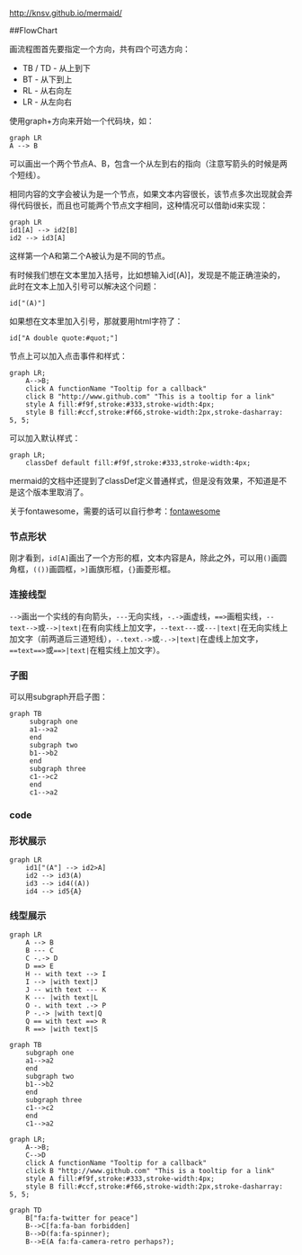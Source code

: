http://knsv.github.io/mermaid/

##FlowChart

画流程图首先要指定一个方向，共有四个可选方向：

* TB / TD - 从上到下
* BT - 从下到上
* RL - 从右向左
* LR - 从左向右

使用graph+方向来开始一个代码块，如：

    graph LR
    A --> B

可以画出一个两个节点A、B，包含一个从左到右的指向（注意写箭头的时候是两个短线）。

相同内容的文字会被认为是一个节点，如果文本内容很长，该节点多次出现就会弄得代码很长，而且也可能两个节点文字相同，这种情况可以借助id来实现：

    graph LR
    id1[A] --> id2[B]
    id2 --> id3[A]

这样第一个A和第二个A被认为是不同的节点。

有时候我们想在文本里加入括号，比如想输入id[(A)]，发现是不能正确渲染的，此时在文本上加入引号可以解决这个问题：

    id["(A)"]

如果想在文本里加入引号，那就要用html字符了：

    id["A double quote:#quot;"]

节点上可以加入点击事件和样式：

    graph LR;
        A-->B;
        click A functionName "Tooltip for a callback"
        click B "http://www.github.com" "This is a tooltip for a link"
        style A fill:#f9f,stroke:#333,stroke-width:4px;
        style B fill:#ccf,stroke:#f66,stroke-width:2px,stroke-dasharray: 5, 5;

可以加入默认样式：

    graph LR;
        classDef default fill:#f9f,stroke:#333,stroke-width:4px;

mermaid的文档中还提到了classDef定义普通样式，但是没有效果，不知道是不是这个版本里取消了。

关于fontawesome，需要的话可以自行参考：[fontawesome](http://knsv.github.io/mermaid/#messages)

### 节点形状

刚才看到，`id[A]`画出了一个方形的框，文本内容是A，除此之外，可以用`()`画圆角框，`(())`画圆框，`>]`画旗形框，`{}`画菱形框。

### 连接线型

`-->`画出一个实线的有向箭头，`---`无向实线，`-.->`画虚线，`==>`画粗实线，`--text-->`或`-->|text|`在有向实线上加文字，`--text---`或`---|text|`在无向实线上加文字（前两道后三道短线），`-.text.->`或`-.->|text|`在虚线上加文字，`==text==>`或`==>|text|`在粗实线上加文字）。

### 子图

可以用subgraph开启子图：

    graph TB
         subgraph one
         a1-->a2
         end
         subgraph two
         b1-->b2
         end
         subgraph three
         c1-->c2
         end
         c1-->a2



### code
### 形状展示
```
graph LR
    id1["(A"] --> id2>A]
    id2 --> id3(A)
    id3 --> id4((A))
    id4 --> id5{A}
```

### 线型展示
```
graph LR
    A --> B
    B --- C
    C -.-> D
    D ==> E
    H -- with text --> I
    I --> |with text|J
    J -- with text --- K
    K --- |with text|L
    O -. with text .-> P
    P -.-> |with text|Q
    Q == with text ==> R
    R ==> |with text|S
```

```
graph TB
    subgraph one
    a1-->a2
    end
    subgraph two
    b1-->b2
    end
    subgraph three
    c1-->c2
    end
    c1-->a2
```

```
graph LR;
    A-->B;
    C-->D
    click A functionName "Tooltip for a callback"
    click B "http://www.github.com" "This is a tooltip for a link"
    style A fill:#f9f,stroke:#333,stroke-width:4px;
    style B fill:#ccf,stroke:#f66,stroke-width:2px,stroke-dasharray: 5, 5;
```

```
graph TD
    B["fa:fa-twitter for peace"]
    B-->C[fa:fa-ban forbidden]
    B-->D(fa:fa-spinner);
    B-->E(A fa:fa-camera-retro perhaps?);
```




